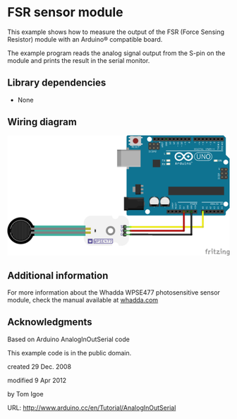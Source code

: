 # FSR sensor module

This example shows how to measure the output of the FSR (Force Sensing Resistor) module with an Arduino® compatible board.

The example program reads the analog signal output from the S-pin on the module and prints the result in the serial monitor.

## Library dependencies
* None

## Wiring diagram
![](./wiring_diagram_bb.png)

## Additional information
  For more information about the Whadda WPSE477 photosensitive sensor module, check the manual available at [whadda.com](https://whadda.com)
  
## Acknowledgments
Based on Arduino AnalogInOutSerial code

This example code is in the public domain.

 created 29 Dec. 2008
 
  modified 9 Apr 2012
 
  by Tom Igoe

  URL: http://www.arduino.cc/en/Tutorial/AnalogInOutSerial
